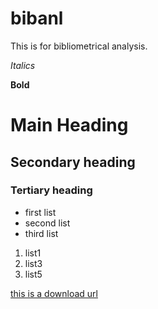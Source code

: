 bibanl
======

This is for bibliometrical analysis.

*Italics*

**Bold**

# Main Heading
## Secondary heading
### Tertiary heading


- first list
- second list
- third list
 


1. list1
2. list3
3. list5

[this is a download url](http://www.jhsph.edu/)
